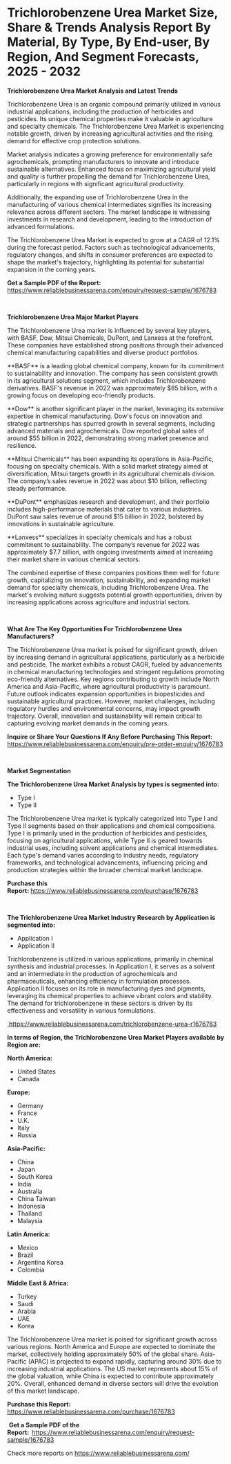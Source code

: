 <p><h1>Trichlorobenzene Urea Market Size, Share & Trends Analysis Report By Material, By Type, By End-user, By Region, And Segment Forecasts, 2025 - 2032</h1></p><p><strong>Trichlorobenzene Urea Market Analysis and Latest Trends</strong></p>
<p><p>Trichlorobenzene Urea is an organic compound primarily utilized in various industrial applications, including the production of herbicides and pesticides. Its unique chemical properties make it valuable in agriculture and specialty chemicals. The Trichlorobenzene Urea Market is experiencing notable growth, driven by increasing agricultural activities and the rising demand for effective crop protection solutions. </p><p>Market analysis indicates a growing preference for environmentally safe agrochemicals, prompting manufacturers to innovate and introduce sustainable alternatives. Enhanced focus on maximizing agricultural yield and quality is further propelling the demand for Trichlorobenzene Urea, particularly in regions with significant agricultural productivity.</p><p>Additionally, the expanding use of Trichlorobenzene Urea in the manufacturing of various chemical intermediates signifies its increasing relevance across different sectors. The market landscape is witnessing investments in research and development, leading to the introduction of advanced formulations. </p><p>The Trichlorobenzene Urea Market is expected to grow at a CAGR of 12.1% during the forecast period. Factors such as technological advancements, regulatory changes, and shifts in consumer preferences are expected to shape the market's trajectory, highlighting its potential for substantial expansion in the coming years.</p></p>
<p><strong>Get a Sample PDF of the Report:&nbsp;</strong> <a href="https://www.reliablebusinessarena.com/enquiry/request-sample/1676783?utm_campaign=2004&utm_medium=2&utm_source=Github&utm_content=ia&utm_term=24032025&utm_id=trichlorobenzene-urea">https://www.reliablebusinessarena.com/enquiry/request-sample/1676783</a></p>
<p>&nbsp;</p>
<p><strong>Trichlorobenzene Urea Major Market Players</strong></p>
<p><p>The Trichlorobenzene Urea market is influenced by several key players, with BASF, Dow, Mitsui Chemicals, DuPont, and Lanxess at the forefront. These companies have established strong positions through their advanced chemical manufacturing capabilities and diverse product portfolios.</p><p>**BASF** is a leading global chemical company, known for its commitment to sustainability and innovation. The company has seen consistent growth in its agricultural solutions segment, which includes Trichlorobenzene derivatives. BASF's revenue in 2022 was approximately $85 billion, with a growing focus on developing eco-friendly products.</p><p>**Dow** is another significant player in the market, leveraging its extensive expertise in chemical manufacturing. Dow's focus on innovation and strategic partnerships has spurred growth in several segments, including advanced materials and agrochemicals. Dow reported global sales of around $55 billion in 2022, demonstrating strong market presence and resilience.</p><p>**Mitsui Chemicals** has been expanding its operations in Asia-Pacific, focusing on specialty chemicals. With a solid market strategy aimed at diversification, Mitsui targets growth in its agricultural chemicals division. The company’s sales revenue in 2022 was about $10 billion, reflecting steady performance.</p><p>**DuPont** emphasizes research and development, and their portfolio includes high-performance materials that cater to various industries. DuPont saw sales revenue of around $15 billion in 2022, bolstered by innovations in sustainable agriculture.</p><p>**Lanxess** specializes in specialty chemicals and has a robust commitment to sustainability. The company’s revenue for 2022 was approximately $7.7 billion, with ongoing investments aimed at increasing their market share in various chemical sectors.</p><p>The combined expertise of these companies positions them well for future growth, capitalizing on innovation, sustainability, and expanding market demand for specialty chemicals, including Trichlorobenzene Urea. The market's evolving nature suggests potential growth opportunities, driven by increasing applications across agriculture and industrial sectors.</p></p>
<p>&nbsp;</p>
<p><strong>What Are The Key Opportunities For Trichlorobenzene Urea Manufacturers?</strong></p>
<p><p>The Trichlorobenzene Urea market is poised for significant growth, driven by increasing demand in agricultural applications, particularly as a herbicide and pesticide. The market exhibits a robust CAGR, fueled by advancements in chemical manufacturing technologies and stringent regulations promoting eco-friendly alternatives. Key regions contributing to growth include North America and Asia-Pacific, where agricultural productivity is paramount. Future outlook indicates expansion opportunities in biopesticides and sustainable agricultural practices. However, market challenges, including regulatory hurdles and environmental concerns, may impact growth trajectory. Overall, innovation and sustainability will remain critical to capturing evolving market demands in the coming years.</p></p>
<p><strong>Inquire or Share Your Questions If Any Before Purchasing This Report:</strong> <a href="https://www.reliablebusinessarena.com/enquiry/pre-order-enquiry/1676783?utm_campaign=2004&utm_medium=2&utm_source=Github&utm_content=ia&utm_term=24032025&utm_id=trichlorobenzene-urea">https://www.reliablebusinessarena.com/enquiry/pre-order-enquiry/1676783</a></p>
<p>&nbsp;</p>
<p><strong>Market Segmentation</strong></p>
<p><strong>The Trichlorobenzene Urea Market Analysis by types is segmented into:</strong></p>
<p><ul><li>Type I</li><li>Type II</li></ul></p>
<p><p>The Trichlorobenzene Urea market is typically categorized into Type I and Type II segments based on their applications and chemical compositions. Type I is primarily used in the production of herbicides and pesticides, focusing on agricultural applications, while Type II is geared towards industrial uses, including solvent applications and chemical intermediates. Each type's demand varies according to industry needs, regulatory frameworks, and technological advancements, influencing pricing and production strategies within the broader chemical market landscape.</p></p>
<p><strong>Purchase this Report:&nbsp;</strong><a href="https://www.reliablebusinessarena.com/purchase/1676783?utm_campaign=2004&utm_medium=2&utm_source=Github&utm_content=ia&utm_term=24032025&utm_id=trichlorobenzene-urea">https://www.reliablebusinessarena.com/purchase/1676783</a></p>
<p>&nbsp;</p>
<p><strong>The Trichlorobenzene Urea Market Industry Research by Application is segmented into:</strong></p>
<p><ul><li>Application I</li><li>Application II</li></ul></p>
<p><p>Trichlorobenzene is utilized in various applications, primarily in chemical synthesis and industrial processes. In Application I, it serves as a solvent and an intermediate in the production of agrochemicals and pharmaceuticals, enhancing efficiency in formulation processes. Application II focuses on its role in manufacturing dyes and pigments, leveraging its chemical properties to achieve vibrant colors and stability. The demand for trichlorobenzene in these sectors is driven by its effectiveness and versatility in various formulations.</p></p>
<p><a href="https://www.reliablebusinessarena.com/trichlorobenzene-urea-r1676783?utm_campaign=2004&utm_medium=2&utm_source=Github&utm_content=ia&utm_term=24032025&utm_id=trichlorobenzene-urea">&nbsp;https://www.reliablebusinessarena.com/trichlorobenzene-urea-r1676783</a></p>
<p><strong>In terms of Region, the Trichlorobenzene Urea Market Players available by Region are:</strong></p>
<p>
    <p> <strong> North America: </strong>
        <ul>
            <li>United States</li>
            <li>Canada</li>
        </ul>
        </p> 
    <p> <strong> Europe: </strong>
        <ul>
            <li>Germany</li>
            <li>France</li>
            <li>U.K.</li>
            <li>Italy</li>
            <li>Russia</li>
        </ul>
        </p> 
    <p> <strong> Asia-Pacific: </strong>
        <ul>
            <li>China</li>
            <li>Japan</li>
            <li>South Korea</li>
            <li>India</li>
            <li>Australia</li>
            <li>China Taiwan</li>
            <li>Indonesia</li>
            <li>Thailand</li>
            <li>Malaysia</li>
        </ul>
        </p> 
    <p> <strong> Latin America: </strong>
        <ul>
            <li>Mexico</li>
            <li>Brazil</li>
            <li>Argentina Korea</li>
            <li>Colombia</li>
        </ul>
        </p> 
    <p> <strong> Middle East & Africa: </strong>
        <ul>
            <li>Turkey</li>
            <li>Saudi</li>
            <li>Arabia</li>
            <li>UAE</li>
            <li>Korea</li>
        </ul>
    </p>
    </p>
<p><p>The Trichlorobenzene Urea market is poised for significant growth across various regions. North America and Europe are expected to dominate the market, collectively holding approximately 50% of the global share. Asia-Pacific (APAC) is projected to expand rapidly, capturing around 30% due to increasing industrial applications. The US market represents about 15% of the global valuation, while China is expected to contribute approximately 20%. Overall, enhanced demand in diverse sectors will drive the evolution of this market landscape.</p></p>
<p><strong>Purchase this Report: </strong><a href="https://www.reliablebusinessarena.com/purchase/1676783?utm_campaign=2004&utm_medium=2&utm_source=Github&utm_content=ia&utm_term=24032025&utm_id=trichlorobenzene-urea">https://www.reliablebusinessarena.com/purchase/1676783</a></p>
<p>&nbsp;<strong>Get a Sample PDF of the Report:&nbsp;&nbsp;</strong><a href="https://www.reliablebusinessarena.com/enquiry/request-sample/1676783?utm_campaign=2004&utm_medium=2&utm_source=Github&utm_content=ia&utm_term=24032025&utm_id=trichlorobenzene-urea">https://www.reliablebusinessarena.com/enquiry/request-sample/1676783</a></p>
<p><strong></strong></p>
<p>Check more reports on <a href="https://www.reliablebusinessarena.com/?utm_campaign=2004&utm_medium=2&utm_source=Github&utm_content=ia&utm_term=24032025&utm_id=trichlorobenzene-urea">https://www.reliablebusinessarena.com/</a></p>